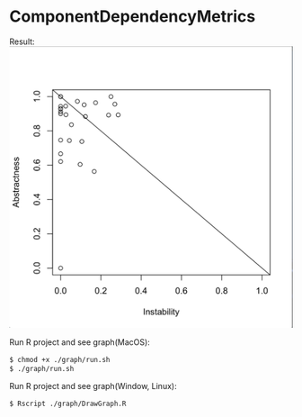 # ComponentDependencyMetrics

Result:
![alt text](https://github.com/dacharat/ComponentDependencyMetrics/blob/master/graph/Screen%20Shot%202561-11-11%20at%2014.45.09.png)


Run R project and see graph(MacOS):
```sh
$ chmod +x ./graph/run.sh
$ ./graph/run.sh
```

Run R project and see graph(Window, Linux):
```sh
$ Rscript ./graph/DrawGraph.R
```